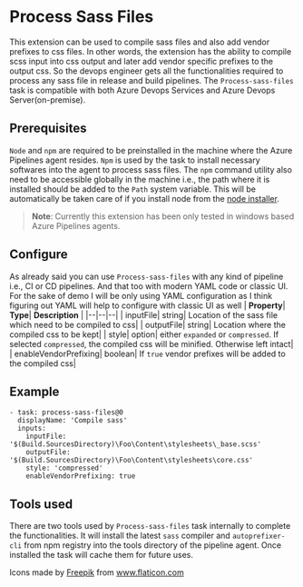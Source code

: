 # Process Sass Files

This extension can be used to compile sass files and also add vendor prefixes to css files. In other words, the extension has the ability to compile scss input into css output and later add vendor specific prefixes to the output css. So the devops engineer gets all the functionalities required to process any sass file in release and build pipelines. The `Process-sass-files` task is compatible with both Azure Devops Services and Azure Devops Server(on-premise). 

## Prerequisites

`Node` and `npm` are required to be preinstalled in the machine where the Azure Pipelines agent resides. `Npm` is used by the task to install necessary softwares into the agent to process sass files. The `npm` command utility also need to be accessible globally in the machine i.e., the path where it is installed should be added to the `Path` system variable. This will be automatically be taken care of if you install node from the [node installer](https://nodejs.org/en/download/).

> **Note**: Currently this extension has been only tested in windows based Azure Pipelines agents.

## Configure

As already said you can use `Process-sass-files` with any kind of pipeline i.e., CI or CD pipelines. And that too with modern YAML code or classic UI. For the sake of demo I will be only using YAML configuration as I think figuring out YAML will help to configure with classic UI as well
|  **Property**|  **Type**| **Description** |
|--|--|--|
|  inputFile|  string|  Location of the sass file which need to be compiled to css|
|  outputFile|  string|  Location where the compiled css to be kept|
|  style|  option|  either `expanded` or `compressed`. If selected `compressed`, the compiled css will be minified. Otherwise left intact|
|  enableVendorPrefixing|  boolean|  If `true` vendor prefixes will be added to the compiled css|

## Example

```
- task: process-sass-files@0
  displayName: 'Compile sass'
  inputs:
    inputFile: '$(Build.SourcesDirectory)\Foo\Content\stylesheets\_base.scss'
    outputFile: '$(Build.SourcesDirectory)\Foo\Content\stylesheets\core.css'
    style: 'compressed'
    enableVendorPrefixing: true
```
## Tools used
 There are two tools used by `Process-sass-files` task internally to complete the functionalities. It will install the latest `sass` compiler and `autoprefixer-cli` from npm registry into the tools directory of the pipeline agent. Once installed the task will cache them for future uses.

<div>Icons made by <a href="https://www.freepik.com" title="Freepik">Freepik</a> from <a href="https://www.flaticon.com/" title="Flaticon">www.flaticon.com</a></div>
